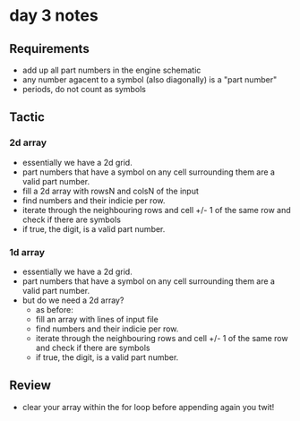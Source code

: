 # day 3 notes

## Requirements

- add up all part numbers in the engine schematic
- any number agacent to a symbol (also diagonally) is a "part number"
- periods, do not count as symbols

## Tactic


### 2d array

- essentially we have a 2d grid.
- part numbers that have a symbol on any cell surrounding them are a valid part number.
- fill a 2d array with rowsN and colsN of the input
- find numbers and their indicie per row.
- iterate through the neighbouring rows and cell +/- 1 of the same row and check if there are
  symbols
- if true, the digit, is a valid part number.

### 1d array

- essentially we have a 2d grid.
- part numbers that have a symbol on any cell surrounding them are a valid part number.
- but do we need a 2d array?
    - as before:
    - fill an array with lines of input file
    - find numbers and their indicie per row.
    - iterate through the neighbouring rows and cell +/- 1 of the same row and check if there are
      symbols
    - if true, the digit, is a valid part number.

## Review

- clear your array within the for loop before appending again you twit!
